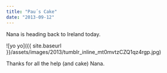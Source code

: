 ```yaml
---
title: "Pau´s Cake"
date: "2013-09-12"
---
```


Nana is heading back to Ireland today.

![yo yo]({{ site.baseurl }}/assets/images/2013/tumblr_inline_mt0mvtzCZQ1qz4rgp.jpg)

Thanks for all the help (and cake) Nana.
